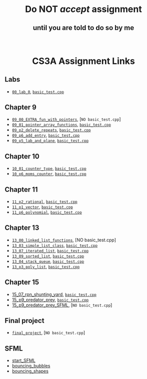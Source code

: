 # <p align="center">Do NOT _accept_ assignment </p>

## <p align="center">until you are told to do so by me</p>

<br/>

# <p align="center">CS3A Assignment Links</p>


## Labs

- [`00_lab_0`](https://classroom.github.com/a/kk1kb4Ne), [`basic_test.cpp`](basic_tests/00_lab_0/basic_test.cpp)<br />


## Chapter 9

- [`09_00_EXTRA_fun_with_pointers`](), [`NO basic_test.cpp`]<br />
- [`09_01_pointer_array_functions`](https://classroom.github.com/a/45WayU5_), [`basic_test.cpp`](basic_tests/09_01_pointer_array_functions/basic_test.cpp)<br />
- [`09_p2_delete_repeats`](https://classroom.github.com/a/FtIOrYhs), [`basic_test.cpp`](basic_tests/09_p2_delete_repeats/basic_test.cpp)<br />
- [`09_p6_add_entry`](https://classroom.github.com/a/lbZU9bOM), [`basic_test,cpp`](basic_tests/09_p6_add_entry/basic_test.cpp)<br />
- [`09_p5_lab_and_plane`](https://classroom.github.com/a/j4M04cBJ), [`basic_test.cpp`](basic_tests/09_p5_lab_and_plane/basic_test.cpp)<br />


## Chapter 10

- [`10_01_counter_type`](https://classroom.github.com/a/26nhNR2i), [`basic_test.cpp`](basic_tests/10_01_counter_type/basic_test.cpp)<br />
- [`10_p6_moms_counter`](https://classroom.github.com/a/rkyf-f_J), [`basic_test.cpp`](basic_tests/10_p6_moms_counter/basic_test.cpp)<br />


## Chapter 11

- [`11_p2_rational`](https://classroom.github.com/a/ixAXqqJR), [`basic_test.cpp`](basic_tests/11_p2_rational/basic_test.cpp)<br />
- [`11_p1_vector`](https://classroom.github.com/a/OkCDKcOM), [`basic_test.cpp`](basic_tests/11_p1_vector/basic_test.cpp)<br />
- [`11_p6_polynomial`](https://classroom.github.com/a/ciTm8wKV), [`basic_test.cpp`](basic_tests/11_p6_polynomial/basic_test.cpp)<br />


## Chapter 13

- [`13_00_linked_list_functions`](), [NO basic_test.cpp]<br />
- [`13_03_simple_list_class`](), [`basic_test.cpp`](basic_tests/13_03_simple_list_class/basic_test.cpp)<br />
- [`13_07_iterated_list`](), [`basic_test.cpp`](basic_tests/13_07_iterated_list/basic_test.cpp)<br />
- [`13_09_sorted_list`](), [`basic_test.cpp`](basic_tests/13_09_sorted_list/basic_test.cpp)<br />
- [`13_04_stack_queue`](), [`basic_test.cpp`](basic_tests/13_04_stack_queue/basic_test.cpp)<br />
- [`13_p3_poly_list`](), [`basic_test.cpp`](basic_tests/13_p3_poly_list/basic_test.cpp)<br />


## Chapter 15

- [15_07_rpn_shunting_yard](), [`basic_test.cpp`](basic_tests/15_07_rpn_shunting_yard/basic_test.cpp)<br />
- [15_p9_predator_prey](), [`basic_test.cpp`](basic_tests/15_p9_predator_prey/basic_test.cpp)<br />
- [15_p9_predator_prey_SFML](), [`NO basic_test.cpp`]<br />


## Final project

- [`final_project`](), [`NO basic_test.cpp`]<br />


## SFML

- [start_SFML]()<br />
- [bouncing_bubbles]()<br />
- [bouncing_shapes]()
